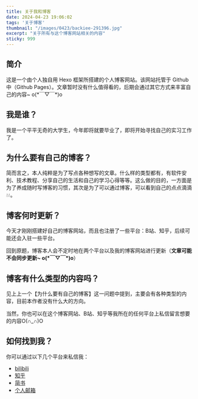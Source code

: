```yaml
---
title: 关于我和博客
date: 2024-04-23 19:06:02
tags: '关于博客'
thumbnail: "/images/0423/backiee-291396.jpg"
excerpt: "关于所有与这个博客网站相关的内容"
sticky: 999
---
```


## 简介

这是一个由个人独自用 Hexo 框架所搭建的个人博客网站。该网站托管于 Github 中（Github Pages）。文章暂时没有什么值得看的，后期会通过其它方式来丰富自己的内容~ o(\*￣▽￣\*)o

## 我是谁？

我是一个平平无奇的大学生，今年即将就要毕业了，即将开始寻找自己的实习工作了。

## 为什么要有自己的博客？

简而言之，本人纯粹是为了写点各种想写的文章。什么样的类型都有，有软件安利、技术教程、分享自己的生活和自己的学习心得等等。这么做的目的，一方面是为了养成随时写博客的习惯，其次是为了可以通过博客，可以看到自己的点点滴滴💧💧。

## 博客何时更新？

今天才刚刚搭建好自己的博客网站，而且也注册了一些平台：B站、知乎，后续可能还会入驻一些平台。

回到原题，博客本人会不定时地在两个平台以及我的博客网站进行更新（**文章可能不会同步更新~ o(\*￣▽￣\*)o**）

## 博客有什么类型的内容吗？

见上上一个【为什么要有自己的博客】这一问题中提到，主要会有各种类型的内容，目前本作者没有什么大的方向。

当然，你也可以在这个博客网站、B站、知乎等我所在的任何平台上私信留言想要的内容O(∩_∩)O

## 如何找到我？

你可以通过以下几个平台来私信我：

- [bilibili](https://space.bilibili.com/1896645285?spm_id_from=333.1007.0.0)
- [知乎](https://www.zhihu.com/people/catisnotfound)
- [简书](https://www.jianshu.com/u/7ef34e5bf13f)
- [个人邮箱](mailto:1636879962@qq.com)
